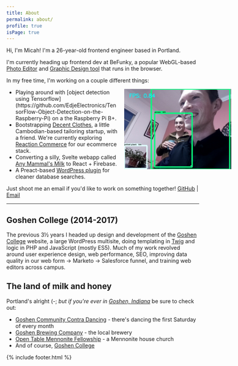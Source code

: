 ```yaml
---
title: About
permalink: about/
profile: true
isPage: true
---
```


Hi, I'm Micah! I'm a 26-year-old frontend engineer based in Portland.

I'm currently heading up frontend dev at BeFunky, a popular WebGL-based [Photo Editor](https://www.befunky.com/create/) and [Graphic Design tool](https://www.befunky.com/create/designer/) that runs in the browser.

In my free time, I'm working on a couple different things:

- <img src="/assets/images/object-recognition-92.jpg" alt="Trying out object recognition" class="object-detection-image">
    Playing around with [object detection using Tensorflow](https://github.com/EdjeElectronics/TensorFlow-Object-Detection-on-the-Raspberry-Pi) on a the Raspberry Pi B+. 
- Bootstrapping [Decent Clothes](https://decentclothes.com/), a little Cambodian-based tailoring startup, with a friend. We're currently exploring [Reaction Commerce](https://github.com/reactioncommerce/reaction) for our ecommerce stack.
- Converting a silly, Svelte webapp called [Any Mammal's Milk](http://anymammalsmilk.com) to React + Firebase.
- A Preact-based [WordPress plugin](https://github.com/pranksinatra/network-database-search) for cleaner database searches.

Just shoot me an email if you'd like to work on something together!
[GitHub](https://github.com/pranksinatra) \| [Email](mailto:micah.millereshleman@gmail.com)

---

## Goshen College (2014-2017)

The previous 3½ years I headed up design and development of the [Goshen College](https://www.goshen.edu) website, a large WordPress multisite, doing templating in [Twig](https://twig.symfony.com/) and logic in PHP and JavaScript (mostly ES5). Much of my work revolved around user experience design, web performance, SEO, improving data quality in our web form → Marketo → Salesforce funnel, and training web editors across campus.

## The land of milk and honey

Portland's alright (-; _but if you're ever in [Goshen, Indiana](https://goo.gl/maps/7C2mekv84TN2)_ be sure to check out:

- [Goshen Community Contra Dancing](http://godancing.org) - there's dancing the first Saturday of every month
- [Goshen Brewing Company](http://goshenbrewing.com/) - the local brewery
- [Open Table Mennonite Fellowship](http://www.opentablemennonite.org/) - a Mennonite house church
- And of course, [Goshen College](https://www.goshen.edu)

{% include footer.html %}

<style>
    .object-detection-image {
        display: block;
        margin: .5em 0;
    }
    @media (min-width: 800px) {
        .object-detection-image {
            float: right; 
            width: 280px;
            margin: 0 -6em .5em 1em;
        }
    }
</style>